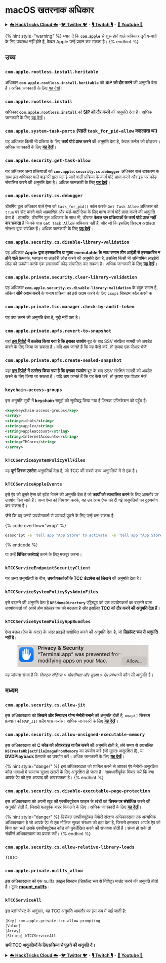 # macOS खतरनाक अधिकार

<details>

<summary><a href="https://cloud.hacktricks.xyz/pentesting-cloud/pentesting-cloud-methodology"><strong>☁️ HackTricks Cloud ☁️</strong></a> -<a href="https://twitter.com/hacktricks_live"><strong>🐦 Twitter 🐦</strong></a> - <a href="https://www.twitch.tv/hacktricks_live/schedule"><strong>🎙️ Twitch 🎙️</strong></a> - <a href="https://www.youtube.com/@hacktricks_LIVE"><strong>🎥 Youtube 🎥</strong></a></summary>

* क्या आप **साइबर सुरक्षा कंपनी** में काम करते हैं? क्या आप अपनी कंपनी को **HackTricks में विज्ञापित** देखना चाहते हैं? या क्या आपको **PEASS की नवीनतम संस्करण या HackTricks को PDF में डाउनलोड करने का उपयोग** करना चाहिए? [**सदस्यता योजनाएं**](https://github.com/sponsors/carlospolop) की जांच करें!
* [**The PEASS Family**](https://opensea.io/collection/the-peass-family) की खोज करें, हमारा एकल [**NFT**](https://opensea.io/collection/the-peass-family) संग्रह।
* [**आधिकारिक PEASS और HackTricks swag**](https://peass.creator-spring.com) प्राप्त करें
* [**💬**](https://emojipedia.org/speech-balloon/) [**Discord समूह**](https://discord.gg/hRep4RUj7f) या [**टेलीग्राम समूह**](https://t.me/peass) में **शामिल** हों या मुझे **Twitter** [**🐦**](https://github.com/carlospolop/hacktricks/tree/7af18b62b3bdc423e11444677a6a73d4043511e9/\[https:/emojipedia.org/bird/README.md)[**@carlospolopm**](https://twitter.com/hacktricks\_live)** का** अनुसरण करें।**
* **अपने हैकिंग ट्रिक्स साझा करें और** [**hacktricks repo**](https://github.com/carlospolop/hacktricks) **और** [**hacktricks-cloud repo**](https://github.com/carlospolop/hacktricks-cloud) **में PR जमा करके** अपना योगदान दें।

</details>

{% hint style="warning" %}
ध्यान दें कि **`com.apple`** से शुरू होने वाले अधिकार तृतीय-पक्षों के लिए उपलब्ध नहीं होते हैं, केवल Apple उन्हें प्रदान कर सकता है।
{% endhint %}

## उच्च

### `com.apple.rootless.install.heritable`

अधिकार **`com.apple.rootless.install.heritable`** को **SIP को दौर करने** की अनुमति देता है। अधिक जानकारी के लिए [यह देखें](macos-sip.md#com.apple.rootless.install.heritable)।

### **`com.apple.rootless.install`**

अधिकार **`com.apple.rootless.install`** को **SIP को दौर करने** की अनुमति देता है। अधिक जानकारी के लिए [यह देखें](macos-sip.md#com.apple.rootless.install)।

### **`com.apple.system-task-ports` (पहले `task_for_pid-allow` कहलाता था)**

यह अधिकार किसी भी प्रक्रिया के लिए **कार्य पोर्ट प्राप्त करने** की अनुमति देता है, केवल कर्नल को छोड़कर। अधिक जानकारी के लिए [**यह देखें**](../mac-os-architecture/macos-ipc-inter-process-communication/)।

### `com.apple.security.get-task-allow`

यह अधिकार अन्य प्रक्रियाओं को **`com.apple.security.cs.debugger`** अधिकार वाले उपकरण के साथ इस अधिकार वाले बाइनरी द्वारा चलाई जाने वाली प्रक्रिया के कार्य पोर्ट प्राप्त करने और इस पर कोड संचालित करने की अनुमति देता है। अधिक जानकारी के लिए [**यह देखें**](../mac-os-architecture/macos-ipc-inter-process-communication/)।

### `com.apple.security.cs.debugger`

डीबगिंग टूल अधिकार वाले ऐप्स को `task_for_pid()` कॉल करके `Get Task Allow` अधिकार को `true` पर सेट करने वाले अप्रमाणित और थर्ड-पार्टी ऐप्स के लिए मान्य कार्य पोर्ट प्राप्त करने की अनुमति देता है। हालांकि, डीबगिंग टूल अधिकार के साथ भी, डीबगर **केवल उन प्रक्रियाओं के कार्य पोर्ट प्राप्त नहीं कर सकता** है जिनके पास `Get Task Allow` अधिकार नहीं हैं, और जो कि इसलिए सिस्टम अखंडता संरक्षण द्वारा संरक्षित हैं। अधिक जानकारी के लिए [**यह देखें**](https://developer.apple.com/documentation/bundleresources/entitlements/com\_apple\_security\_cs\_debugger)।

### `com.apple.security.cs.disable-library-validation`

यह अधिकार **Apple द्वारा हस्ताक्षरित या मुख्य executable के साथ समान टीम आईडी से हस्ताक्षरित न होने वाले** फ्रेमवर्क, प्लगइन या लाइब्रेरी लोड करने की अनुमति देता है, इसलिए किसी भी अनियमित लाइब्रेरी लोड को उपयोग करके एक हमलावर्धी कोड संचालित कर सकता है। अधिक जानकारी के लिए [**यह देखें**](https://developer.apple.com/documentation/bundleresources/entitlements/com\_apple\_security\_cs\_disable-library-validation)।

### `com.apple.private.security.clear-library-validation`

यह अधिकार **`com.apple.security.cs.disable-library-validation`** के बहुत समान है, लेकिन **सीधे अक्षम करने** के बजाय प्रक्रिया को इसे अक्षम करने के लिए `csops` सिस्टम कॉल करने क
### `com.apple.private.tcc.manager.check-by-audit-token`

यह क्या करने की अनुमति देता है, मुझे नहीं पता है।

### `com.apple.private.apfs.revert-to-snapshot`

यहां [**इस रिपोर्ट**](https://jhftss.github.io/The-Nightmare-of-Apple-OTA-Update/) **में उल्लेख किया गया है कि इसका उपयोग** बूट के बाद SSV संरक्षित सामग्री को अपडेट करने के लिए किया जा सकता है। यदि आप जानते हैं कि यह कैसे करें, तो कृपया एक पीआर भेजें!

### `com.apple.private.apfs.create-sealed-snapshot`

यहां [**इस रिपोर्ट**](https://jhftss.github.io/The-Nightmare-of-Apple-OTA-Update/) **में उल्लेख किया गया है कि इसका उपयोग** बूट के बाद SSV संरक्षित सामग्री को अपडेट करने के लिए किया जा सकता है। यदि आप जानते हैं कि यह कैसे करें, तो कृपया एक पीआर भेजें!

### `keychain-access-groups`

इस अनुमति सूची में **keychain** समूहों को सूचीबद्ध किया गया है जिनका एप्लिकेशन को पहुँच है:
```xml
<key>keychain-access-groups</key>
<array>
<string>ichat</string>
<string>apple</string>
<string>appleaccount</string>
<string>InternetAccounts</string>
<string>IMCore</string>
</array>
```
### **`kTCCServiceSystemPolicyAllFiles`**

यह **पूर्ण डिस्क एक्सेस** अनुमतियाँ देता है, जो TCC की सबसे उच्च अनुमतियों में से एक है।

### **`kTCCServiceAppleEvents`**

इसे ऐप को दूसरे ऐप्स को इवेंट भेजने की अनुमति देता है जो **कार्यों को स्वचालित करने** के लिए आमतौर पर उपयोग किए जाते हैं। अन्य ऐप्स को नियंत्रण करके, यह उन अन्य ऐप्स को दी गई अनुमतियों का दुरुपयोग कर सकता है।

जैसे कि यह उनसे उपयोगकर्ता से पासवर्ड पूछने के लिए उन्हें बना सकता है:

{% code overflow="wrap" %}
```bash
osascript -e 'tell app "App Store" to activate' -e 'tell app "App Store" to activate' -e 'tell app "App Store" to display dialog "App Store requires your password to continue." & return & return default answer "" with icon 1 with hidden answer with title "App Store Alert"'
```
{% endcode %}

या उन्हें **विचित्र कार्रवाई** करने के लिए मजबूर करना।

### **`kTCCServiceEndpointSecurityClient`**

यह अन्य अनुमतियों के बीच, **उपयोगकर्ताओं के TCC डेटाबेस को लिखने** की अनुमति देता है।

### **`kTCCServiceSystemPolicySysAdminFiles`**

इसे बदलने की अनुमति देता है **`NFSHomeDirectory`** एट्रिब्यूट को एक उपयोगकर्ता का बदलने वाला उपयोगकर्ता जो अपने होम फ़ोल्डर पथ को बदलता है और इसलिए **TCC को दौर करने की अनुमति देता है**।

### **`kTCCServiceSystemPolicyAppBundles`**

ऐप्स बंडल (ऐप्प के अंदर) के अंदर फ़ाइलें संशोधित करने की अनुमति देता है, जो **डिफ़ॉल्ट रूप से अनुमति नहीं है**।

<figure><img src="../../../.gitbook/assets/image (2).png" alt=""><figcaption></figcaption></figure>

यह जांचना संभव है कि _सिस्टम सेटिंग्स_ > _गोपनीयता और सुरक्षा_ > _ऐप प्रबंधन_ में कौन सी अनुमति है।

## मध्यम

### `com.apple.security.cs.allow-jit`

इस अधिकारदाता को **लिखने और निष्पादन योग्य मेमोरी बनाने** की अनुमति होती है, `mmap()` सिस्टम फ़ंक्शन को `MAP_JIT` फ़्लैग पास करके। अधिक जानकारी के लिए [**यह देखें**](https://developer.apple.com/documentation/bundleresources/entitlements/com\_apple\_security\_cs\_allow-jit)।

### `com.apple.security.cs.allow-unsigned-executable-memory`

इस अधिकारदाता को **C कोड को ओवरराइड या पैच करने** की अनुमति होती है, लंबे समय से अप्रचलित **`NSCreateObjectFileImageFromMemory`** का उपयोग करें (जो मूलतः असुरक्षित है), या **DVDPlayback** फ़्रेमवर्क का उपयोग करें। अधिक जानकारी के लिए [**यह देखें**](https://developer.apple.com/documentation/bundleresources/entitlements/com\_apple\_security\_cs\_allow-unsigned-executable-memory)।

{% hint style="danger" %}
इस अधिकारदाता को शामिल करने से आपका ऐप मेमोरी-असुरक्षित कोड भाषाओं में सामान्य सुरक्षा खतरों के लिए अनुरक्षित हो जाता है। सावधानीपूर्वक विचार करें कि क्या आपके ऐप को इस अपवाद की आवश्यकता है।
{% endhint %}

### `com.apple.security.cs.disable-executable-page-protection`

इस अधिकारदाता को अपनी खुद की एक्सीक्यूटेबल फ़ाइल के खंडों को **डिस्क पर संशोधित** करने की अनुमति होती है, जिससे बलपूर्वक बाहर निकलने के लिए। अधिक जानकारी के लिए [**यह देखें**](https://developer.apple.com/documentation/bundleresources/entitlements/com\_apple\_security\_cs\_disable-executable-page-protection)।

{% hint style="danger" %}
डिसेबल एक्सीक्यूटेबल मेमोरी संरक्षण अधिकारदाता एक अत्यधिक अधिकारदाता है जो आपके ऐप से एक मौलिक सुरक्षा संरक्षण को हटा देता है, जिससे हमलावर आपके ऐप को बिना पता चले उसके एक्सीक्यूटेबल कोड को पुनर्लेखित करने की संभावना होती है। संभव हो सके तो संकीर्ण अधिकारदाता का प्रयास करें।
{% endhint %}

### `com.apple.security.cs.allow-relative-library-loads`

TODO

### `com.apple.private.nullfs_allow`

इस अधिकारदाता को एक nullfs फ़ाइल सिस्टम (डिफ़ॉल्ट रूप से निषिद्ध) माउंट करने की अनुमति होती है। टूल: [**mount\_nullfs**](https://github.com/JamaicanMoose/mount\_nullfs/tree/master)।

### `kTCCServiceAll`

इस ब्लॉगपोस्ट के अनुसार, यह TCC अनुमति आमतौर पर इस रूप में पाई जाती है:
```
[Key] com.apple.private.tcc.allow-prompting
[Value]
[Array]
[String] kTCCServiceAll
```
**सभी TCC अनुमतियों के लिए प्रक्रिया से पूछने की अनुमति दें।**

<details>

<summary><a href="https://cloud.hacktricks.xyz/pentesting-cloud/pentesting-cloud-methodology"><strong>☁️ HackTricks Cloud ☁️</strong></a> -<a href="https://twitter.com/hacktricks_live"><strong>🐦 Twitter 🐦</strong></a> - <a href="https://www.twitch.tv/hacktricks_live/schedule"><strong>🎙️ Twitch 🎙️</strong></a> - <a href="https://www.youtube.com/@hacktricks_LIVE"><strong>🎥 Youtube 🎥</strong></a></summary>

* क्या आप **साइबर सुरक्षा कंपनी** में काम करते हैं? क्या आप अपनी कंपनी को **HackTricks में विज्ञापित** देखना चाहते हैं? या क्या आपको **PEASS के नवीनतम संस्करण या HackTricks को PDF में डाउनलोड करने का उपयोग** करने की आवश्यकता है? [**सदस्यता योजनाएं**](https://github.com/sponsors/carlospolop) की जांच करें!
* [**The PEASS Family**](https://opensea.io/collection/the-peass-family) की खोज करें, हमारा विशेष [**NFT**](https://opensea.io/collection/the-peass-family) संग्रह।
* [**आधिकारिक PEASS & HackTricks swag**](https://peass.creator-spring.com) प्राप्त करें।
* [**💬**](https://emojipedia.org/speech-balloon/) [**Discord समूह**](https://discord.gg/hRep4RUj7f) या [**टेलीग्राम समूह**](https://t.me/peass) में **शामिल हों** या मुझे **Twitter** पर **फ़ॉलो** करें [**🐦**](https://github.com/carlospolop/hacktricks/tree/7af18b62b3bdc423e11444677a6a73d4043511e9/\[https:/emojipedia.org/bird/README.md)[**@carlospolopm**](https://twitter.com/hacktricks\_live)**।**
* **अपने हैकिंग ट्रिक्स को** [**hacktricks रेपो**](https://github.com/carlospolop/hacktricks) **और** [**hacktricks-cloud रेपो**](https://github.com/carlospolop/hacktricks-cloud) **में पीआर जमा करके अपनी जानकारी साझा करें।**

</details>
